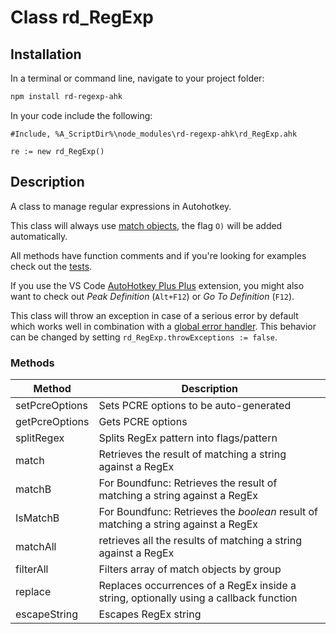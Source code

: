 # Class rd_RegExp

## Installation

In a terminal or command line, navigate to your project folder:

```bash
npm install rd-regexp-ahk
```

In your code include the following:

```autohotkey
#Include, %A_ScriptDir%\node_modules\rd-regexp-ahk\rd_RegExp.ahk

re := new rd_RegExp()
```

## Description

A class to manage regular expressions in Autohotkey.

This class will always use [match objects](https://www.autohotkey.com/docs/commands/RegExMatch.htm#MatchObject), the flag `O)` will be added automatically.

All methods have function comments and if you're looking for examples check out the [tests](https://github.com/reinhardliess/rd-regexp-ahk/blob/main/tests/all-tests.ahk).

If you use the VS Code [AutoHotkey Plus Plus](https://marketplace.visualstudio.com/items?itemName=mark-wiemer.vscode-autohotkey-plus-plus) extension, you might also want to check out _Peak Definition_ (`Alt+F12`) or _Go To Definition_ (`F12`).

This class will throw an exception in case of a serious error by default which works well in combination with a [global error handler](https://www.autohotkey.com/docs/commands/OnError.htm). This behavior can be changed by setting `rd_RegExp.throwExceptions := false`.

### Methods

| Method         | Description                                                                           |
| -------------- | ------------------------------------------------------------------------------------- |
| setPcreOptions | Sets PCRE options to be auto-generated                                                |
| getPcreOptions | Gets PCRE options                                                                     |
| splitRegex     | Splits RegEx pattern into flags/pattern                                               |
| match          | Retrieves the result of matching a string against a RegEx                             |
| matchB         | For Boundfunc: Retrieves the result of matching a string against a RegEx               |
| IsMatchB       | For Boundfunc: Retrieves the _boolean_ result of matching a string against a RegEx      |
| matchAll       | retrieves all the results of matching a string against a RegEx                        |
| filterAll      | Filters array of match objects by group                                               |
| replace        | Replaces occurrences of a RegEx inside a string, optionally using a callback function |
| escapeString   | Escapes RegEx string                                                                  |
